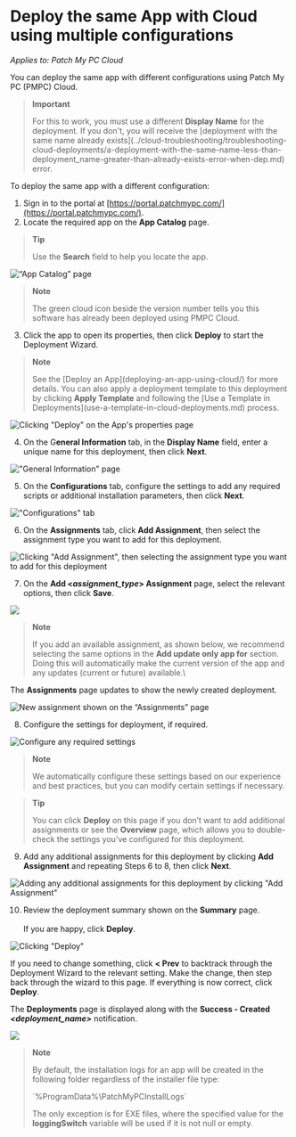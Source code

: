 # Deploy the same App with Cloud using multiple configurations

_Applies to: Patch My PC Cloud_

You can deploy the same app with different configurations using Patch My PC (PMPC) Cloud.

<blockquote class="wp-block-quote">
<p><strong>Important</strong></p>
<p>For this to work, you must use a different <strong>Display Name</strong> for the deployment. If you don't, you will receive the [deployment with the same name already exists](../cloud-troubleshooting/troubleshooting-cloud-deployments/a-deployment-with-the-same-name-less-than-deployment_name-greater-than-already-exists-error-when-dep.md) error.</p>
</blockquote>

To deploy the same app with a different configuration:

1. Sign in to the portal at [https://portal.patchmypc.com/](https://portal.patchmypc.com/).
2. Locate the required app on the <strong>App Catalog</strong> page.

<blockquote class="wp-block-quote">
<p><strong>Tip</strong></p>
<p>Use the <strong>Search</strong> field to help you locate the app.</p>
</blockquote>

![“App Catalog” page](/_images/image-(741).png "“App Catalog” page")

<blockquote class="wp-block-quote">
<p><strong>Note</strong></p>
<p>The green cloud icon beside the version number tells you this software has already been deployed using PMPC Cloud.</p>
</blockquote>

3. Click the app to open its properties, then click <strong>Deploy</strong> to start the Deployment Wizard.

<blockquote class="wp-block-quote">
<p><strong>Note</strong></p>
<p>See the [Deploy an App](deploying-an-app-using-cloud/) for more details. You can also apply a deployment template to this deployment by clicking <strong>Apply Template</strong> and following the [Use a Template in Deployments](use-a-template-in-cloud-deployments.md) process.</p>
</blockquote>

![Clicking &#x22;Deploy&#x22; on the App&#x27;s properties page](/_images/image-(487).png "Clicking &#x22;Deploy&#x22; on the App&#x27;s properties page")

4. On the G<strong>eneral Information</strong> tab, in the <strong>Display Name</strong> field, enter a unique name for this deployment, then click <strong>Next</strong>.

![&#x22;General Information&#x22; page](/_images/image-(2615).png "&#x22;General Information&#x22; page")

5. On the <strong>Configurations</strong> tab, configure the settings to add any required scripts or additional installation parameters, then click <strong>Next</strong>.

![&#x22;Configurations&#x22; tab](/_images/image-(2616).png "&#x22;Configurations&#x22; tab")

6. On the <strong>Assignments</strong> tab, click <strong>Add Assignment</strong>, then select the assignment type you want to add for this deployment.

![Clicking &#x22;Add Assignment&#x22;, then selecting the assignment type you want to add for this deployment](/_images/image-(2617).png "Clicking &#x22;Add Assignment&#x22;, then selecting the assignment type you want to add for this deployment")

7. On the <strong>Add <</strong>_<strong>assignment\_type</strong>_<strong>> Assignment</strong> page, select the relevant options, then click <strong>Save</strong>.

![](/_images/image-(2618).png "")

<blockquote class="wp-block-quote">
<p><strong>Note</strong></p>
<p>If you add an available assignment, as shown below, we recommend selecting the same options in the <strong>Add update only app for</strong> section. Doing this will automatically make the current version of the app and any updates (current or future) available.\</p>
</blockquote>

The <strong>Assignments</strong> page updates to show the newly created deployment.

![New assignment shown on the “Assignments” page](/_images/image-(2619).png "New assignment shown on the “Assignments” page")

8. Configure the settings for deployment, if required.

![Configure any required settings](/_images/image-(2620).png "Configure any required settings")

<blockquote class="wp-block-quote">
<p><strong>Note</strong></p>
<p>We automatically configure these settings based on our experience and best practices, but you can modify certain settings if necessary.</p>
</blockquote>

<blockquote class="wp-block-quote">
<p><strong>Tip</strong></p>
<p>You can click <strong>Deploy</strong> on this page if you don’t want to add additional assignments or see the <strong>Overview</strong> page, which allows you to double-check the settings you’ve configured for this deployment.</p>
</blockquote>

9. Add any additional assignments for this deployment by clicking <strong>Add Assignment</strong> and repeating Steps 6 to 8, then click <strong>Next</strong>.

![Adding  any additional assignments for this deployment by clicking &#x22;Add Assignment&#x22;](/_images/image-(2621).png "Adding  any additional assignments for this deployment by clicking &#x22;Add Assignment&#x22;")

10. Review the deployment summary shown on the <strong>Summary</strong> page.\
    \
    If you are happy, click <strong>Deploy</strong>.

![Clicking &#x22;Deploy&#x22;](/_images/image-(2622).png "Clicking &#x22;Deploy&#x22;")

If you need to change something, click <strong>< Prev</strong> to backtrack through the Deployment Wizard to the relevant setting. Make the change, then step back through the wizard to this page. If everything is now correct, click <strong>Deploy</strong>.

The <strong>Deployments</strong> page is displayed along with the <strong>Success - Created&#x20;</strong>_<strong>\<deployment\_name></strong>_ notification.

![](/_images/image-(2624).png "")

<blockquote class="wp-block-quote">
<p><strong>Note</strong></p>
<p>By default, the installation logs for an app will be created in the following folder regardless of the installer file type:</p>
<p>`%ProgramData%\PatchMyPCInstallLogs`</p>
<p>The only exception is for EXE files, where the specified value for the <strong>loggingSwitch</strong> variable will be used if it is not null or empty.</p>
</blockquote>